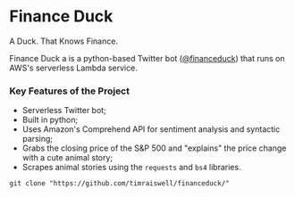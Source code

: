 # Finance Duck
 A Duck. That Knows Finance. 
 
Finance Duck a is a python-based Twitter bot ([@financeduck](https://twitter.com/FinanceDuck)) that runs on AWS's serverless Lambda service. 

### Key Features of the Project
* Serverless Twitter bot;
* Built in python;
* Uses Amazon's Comprehend API for sentiment analysis and syntactic parsing;
* Grabs the closing price of the S&P 500 and "explains" the price change with a cute animal story;
* Scrapes animal stories using the `requests` and `bs4` libraries.
 
 `git clone "https://github.com/timraiswell/financeduck/"`
